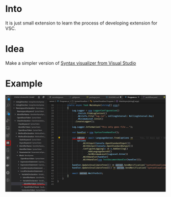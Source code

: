 # Into

It is just small extension to learn the process of developing extension for VSC.

# Idea

Make a simpler version of [Syntax visualizer from Visual Studio](https://github.com/dotnet/docs/blob/master/docs/csharp/roslyn-sdk/syntax-visualizer.md)

# Example

![samle](./media/screenshot.png)
